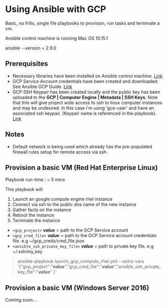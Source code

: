 Using Ansible with GCP
======================

Basic, no frills, single file playbooks to provision, run tasks and terminate a vm.

Ansible control machine is running Mac OS 10.15.1

ansible --version  = 2.9.0

[1]: https://docs.ansible.com/ansible/latest/scenario_guides/guide_gce.html
[2]: https://cloud.google.com/compute/docs/instances/adding-removing-ssh-keys

Prerequisites
-------------

* Necessary libraries have been installed on Ansible control machine. [Link][1]
* GCP Service Account credentials have been created and downloaded. See Ansible GCP Guide. [Link][1]
* GCP SSH Keypair has been created locally and the public key has been uploaded to the **GCP | Computer Engine | Metadata | SSH Keys**. Note that this will give project wide access to ssh to linux computer instances and may be undesired. In this case i'm using 'gce-user' and have an associated ssh keypair. (Keypair name is referenced in the playbook). [Link][2]

Notes
-----

* Default network is being used which already has the pre-populated firewall rules setup for remote access via ssh.


Provision a basic VM (Red Hat Enterprise Linux)
-----------------------------------------------

Playbook run-time : ~ 5 mins

This playbook will:

1. Launch an google compute engine rhel instance
2. Connect via ssh to the public dns name of the new instance
3. Gather facts on the instance
4. Reboot the instance
5. Terminate the instance

* `<gcp_project>` ***value*** =  path to the GCP Service account
* `<gcp_cred_file>` ***value*** =  path to the GCP Service account credentials file. e.g ~/gcp_creds/cred_file.json
* `<ansible_ssh_private_key_file>` ***value*** = path to private key file. e.g ~/.ssh/my_key

>ansible-playbook launch_gcp_compute_rhel.yml --extra-vars '{"gcp_project":"***value***","gcp_cred_file":"***value***","ansible_ssh_private_key_file":"***value***" }'

Provision a basic VM (Windows Server 2016)
-----------------------------------------------

Coming soon....
